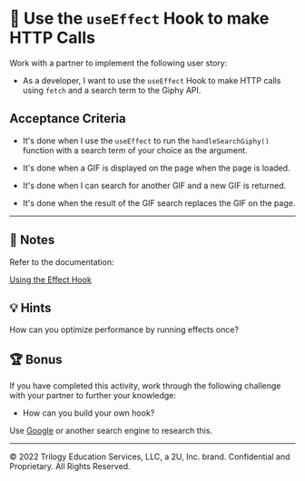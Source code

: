 # 📖 Use the `useEffect` Hook to make HTTP Calls

Work with a partner to implement the following user story:

* As a developer, I want to use the `useEffect` Hook to make HTTP calls using `fetch` and a search term to the Giphy API.

## Acceptance Criteria

* It's done when I use the `useEffect` to run the `handleSearchGiphy()` function with a search term of your choice as the argument.

* It's done when a GIF is displayed on the page when the page is loaded.

* It's done when I can search for another GIF and a new GIF is returned.

* It's done when the result of the GIF search replaces the GIF on the page.

---

## 📝 Notes

Refer to the documentation:

[Using the Effect Hook](https://reactjs.org/docs/hooks-effect.html)

## 💡 Hints

How can you optimize performance by running effects once?

## 🏆 Bonus

If you have completed this activity, work through the following challenge with your partner to further your knowledge:

* How can you build your own hook?

Use [Google](https://www.google.com) or another search engine to research this.

---
© 2022 Trilogy Education Services, LLC, a 2U, Inc. brand. Confidential and Proprietary. All Rights Reserved.
